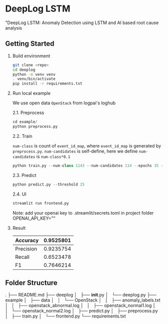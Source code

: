 # DeepLog LSTM
"DeepLog LSTM: Anomaly Detection using LSTM and  AI based root cause analysis

## Getting Started

1. Build environment

   ```sh
   git clone <repo>
   cd deeplog
   python -m venv venv
   . venv/bin/activate
   pip install -r requirements.txt
   ```

2. Run local example

   We use open data `OpenStack` from logpai's loghub

   2.1. Preprocess

   ```python
   cd example/
   python preprocess.py
   ```

   2.2. Train

   `num-class` is count of `event_id_map`, where `event_id_map` is generated by `preprocess.py`. `num-candidates` is self-define, here we define `num-candidates` is `num-class*0.1`

   ```python
   python train.py --num-class 1143 --num-candidates 114 --epochs 35 --window-size 3 --local True
   ```

   2.3. Predict

   ```python
   python predict.py --threshold 25
   ```
   2.4. UI

   ```python
   streamlit run frontend.py
   ```
   Note: add your openai key to .streamlit/secrets.toml in project folder OPENAI_API_KEY="<your-api-key>"

3. Result

   | Accuracy  | 0.9525801 |
   |-----------|-----------|
   | Precision | 0.9235754 |
   | Recall    | 0.6523478 |
   | F1        | 0.7646214 |


## Folder Structure
.
├── README.md
├── deeplog
│   ├── __init__.py
│   └── deeplog.py
├── example
│   ├── data
│   │   └── OpenStack
│   │       ├── anomaly_labels.txt
│   │       ├── openstack_abnormal.log
│   │       ├── openstack_normal1.log
│   │       └── openstack_normal2.log
│   ├── predict.py
│   ├── preprocess.py
│   ├── train.py
│   └── frontend.py
└── requirements.txt

